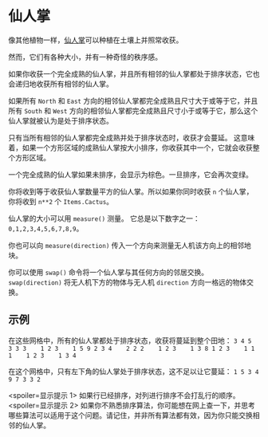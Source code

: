# 仙人掌
像其他植物一样，[仙人掌](objects/cactus)可以种植在土壤上并照常收获。

然而，它们有各种大小，并有一种奇怪的秩序感。

如果你收获一个完全成熟的仙人掌，并且所有相邻的仙人掌都处于排序状态，它也会递归地收获所有相邻的仙人掌。

如果所有 `North` 和 `East` 方向的相邻仙人掌都完全成熟且尺寸大于或等于它，并且所有 `South` 和 `West` 方向的相邻仙人掌都完全成熟且尺寸小于或等于它，那么这个仙人掌就被认为是处于排序状态。

只有当所有相邻的仙人掌都完全成熟并处于排序状态时，收获才会蔓延。
这意味着，如果一个方形区域的成熟仙人掌按大小排序，你收获其中一个，它就会收获整个方形区域。

一个完全成熟的仙人掌如果未排序，会显示为棕色。一旦排序，它会再次变绿。

你将收到等于收获仙人掌数量平方的仙人掌。所以如果你同时收获 `n` 个仙人掌，你将收到 `n**2` 个 `Items.Cactus`。

仙人掌的大小可以用 `measure()` 测量。
它总是以下数字之一：`0,1,2,3,4,5,6,7,8,9`。

你也可以向 `measure(direction)` 传入一个方向来测量无人机该方向上的相邻地块。

你可以使用 `swap()` 命令将一个仙人掌与其任何方向的邻居交换。
`swap(direction)` 将无人机下方的物体与无人机 `direction` 方向一格远的物体交换。

## 示例
在这些网格中，所有的仙人掌都处于排序状态，收获将蔓延到整个田地：
`3 4 5    3 3 3    1 2 3    1 5 9
2 3 4    2 2 2    1 2 3    1 3 8
1 2 3    1 1 1    1 2 3    1 3 4`

在这个网格中，只有左下角的仙人掌处于排序状态，这不足以让它蔓延：
`1 5 3
4 9 7
3 3 2`

<spoiler=显示提示 1>
如果行已经排序，对列进行排序不会打乱行的顺序。
</spoiler>
<spoiler=显示提示 2>
如果你不熟悉排序算法，你可能想在网上查一下，并思考哪些算法可以适用于这个问题。请记住，并非所有算法都有效，因为你只能交换相邻的仙人掌。
</spoiler>